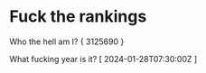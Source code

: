 # Fuck the rankings

Who the hell am I?
{ 3125690 }

What fucking year is it?
[ 2024-01-28T07:30:00Z ]

